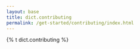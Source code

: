 ```yaml
---
layout: base
title: dict.contributing
permalink: /get-started/contributing/index.html
---
```


{% t dict.contributing %}
